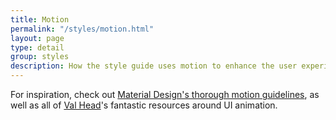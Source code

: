 ```yaml
---
title: Motion
permalink: "/styles/motion.html"
layout: page
type: detail
group: styles
description: How the style guide uses motion to enhance the user experience.
---
```


For inspiration, check out [Material Design's thorough motion guidelines](https://material.io/guidelines/motion/material-motion.html#material-motion-why-does-motion-matter), as well as all of [Val Head](http://valhead.com/)'s fantastic resources around UI animation.
